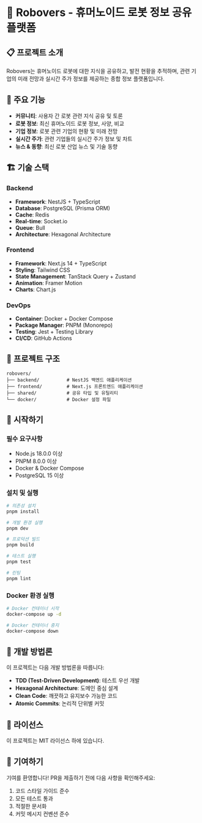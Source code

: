 # 🤖 Robovers - 휴머노이드 로봇 정보 공유 플랫폼

## 📋 프로젝트 소개

Robovers는 휴머노이드 로봇에 대한 지식을 공유하고, 발전 현황을 추적하며, 관련 기업의 미래 전망과 실시간 주가 정보를 제공하는 종합 정보 플랫폼입니다.

## 🚀 주요 기능

- **커뮤니티**: 사용자 간 로봇 관련 지식 공유 및 토론
- **로봇 정보**: 최신 휴머노이드 로봇 정보, 사양, 비교
- **기업 정보**: 로봇 관련 기업의 현황 및 미래 전망
- **실시간 주가**: 관련 기업들의 실시간 주가 정보 및 차트
- **뉴스 & 동향**: 최신 로봇 산업 뉴스 및 기술 동향

## 🏗️ 기술 스택

### Backend
- **Framework**: NestJS + TypeScript
- **Database**: PostgreSQL (Prisma ORM)
- **Cache**: Redis
- **Real-time**: Socket.io
- **Queue**: Bull
- **Architecture**: Hexagonal Architecture

### Frontend
- **Framework**: Next.js 14 + TypeScript
- **Styling**: Tailwind CSS
- **State Management**: TanStack Query + Zustand
- **Animation**: Framer Motion
- **Charts**: Chart.js

### DevOps
- **Container**: Docker + Docker Compose
- **Package Manager**: PNPM (Monorepo)
- **Testing**: Jest + Testing Library
- **CI/CD**: GitHub Actions

## 📁 프로젝트 구조

```
robovers/
├── backend/          # NestJS 백엔드 애플리케이션
├── frontend/         # Next.js 프론트엔드 애플리케이션
├── shared/           # 공유 타입 및 유틸리티
└── docker/           # Docker 설정 파일
```

## 🚀 시작하기

### 필수 요구사항

- Node.js 18.0.0 이상
- PNPM 8.0.0 이상
- Docker & Docker Compose
- PostgreSQL 15 이상

### 설치 및 실행

```bash
# 의존성 설치
pnpm install

# 개발 환경 실행
pnpm dev

# 프로덕션 빌드
pnpm build

# 테스트 실행
pnpm test

# 린팅
pnpm lint
```

### Docker 환경 실행

```bash
# Docker 컨테이너 시작
docker-compose up -d

# Docker 컨테이너 중지
docker-compose down
```

## 🧪 개발 방법론

이 프로젝트는 다음 개발 방법론을 따릅니다:

- **TDD (Test-Driven Development)**: 테스트 우선 개발
- **Hexagonal Architecture**: 도메인 중심 설계
- **Clean Code**: 깨끗하고 유지보수 가능한 코드
- **Atomic Commits**: 논리적 단위별 커밋

## 📝 라이선스

이 프로젝트는 MIT 라이선스 하에 있습니다.

## 👥 기여하기

기여를 환영합니다! PR을 제출하기 전에 다음 사항을 확인해주세요:

1. 코드 스타일 가이드 준수
2. 모든 테스트 통과
3. 적절한 문서화
4. 커밋 메시지 컨벤션 준수